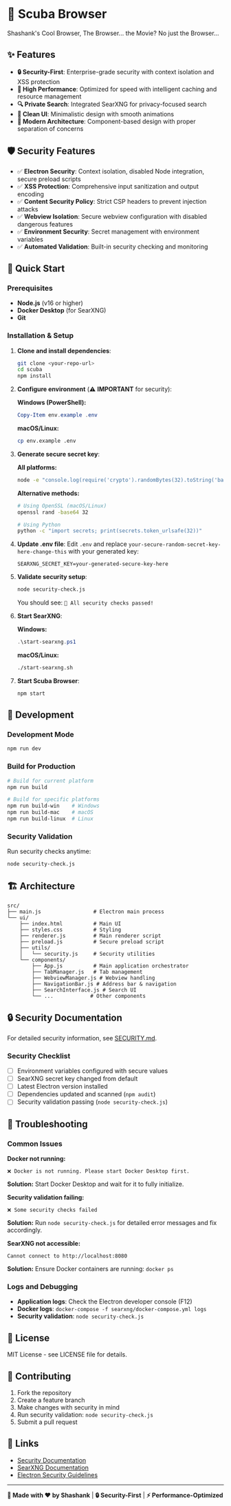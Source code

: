 # 🐧 Scuba Browser

Shashank's Cool Browser, The Browser... the Movie? No just the Browser...

## ✨ Features

- **🔒 Security-First**: Enterprise-grade security with context isolation and XSS protection
- **🚀 High Performance**: Optimized for speed with intelligent caching and resource management
- **🔍 Private Search**: Integrated SearXNG for privacy-focused search
- **🎨 Clean UI**: Minimalistic design with smooth animations
- **📱 Modern Architecture**: Component-based design with proper separation of concerns

## 🛡️ Security Features

- ✅ **Electron Security**: Context isolation, disabled Node integration, secure preload scripts
- ✅ **XSS Protection**: Comprehensive input sanitization and output encoding
- ✅ **Content Security Policy**: Strict CSP headers to prevent injection attacks
- ✅ **Webview Isolation**: Secure webview configuration with disabled dangerous features
- ✅ **Environment Security**: Secret management with environment variables
- ✅ **Automated Validation**: Built-in security checking and monitoring

## 🚀 Quick Start

### Prerequisites

- **Node.js** (v16 or higher)
- **Docker Desktop** (for SearXNG)
- **Git**

### Installation & Setup

1. **Clone and install dependencies**:
   ```bash
   git clone <your-repo-url>
   cd scuba
   npm install
   ```

2. **Configure environment** (⚠️ **IMPORTANT** for security):
   
   **Windows (PowerShell):**
   ```powershell
   Copy-Item env.example .env
   ```
   
   **macOS/Linux:**
   ```bash
   cp env.example .env
   ```

3. **Generate secure secret key**:
   
   **All platforms:**
   ```bash
   node -e "console.log(require('crypto').randomBytes(32).toString('base64'))"
   ```
   
   **Alternative methods:**
   ```bash
   # Using OpenSSL (macOS/Linux)
   openssl rand -base64 32
   
   # Using Python
   python -c "import secrets; print(secrets.token_urlsafe(32))"
   ```

4. **Update .env file**:
   Edit `.env` and replace `your-secure-random-secret-key-here-change-this` with your generated key:
   ```
   SEARXNG_SECRET_KEY=your-generated-secure-key-here
   ```

5. **Validate security setup**:
   ```bash
   node security-check.js
   ```
   You should see: `🎉 All security checks passed!`

6. **Start SearXNG**:
   
   **Windows:**
   ```powershell
   .\start-searxng.ps1
   ```
   
   **macOS/Linux:**
   ```bash
   ./start-searxng.sh
   ```

7. **Start Scuba Browser**:
   ```bash
   npm start
   ```

## 🔧 Development

### Development Mode
```bash
npm run dev
```

### Build for Production
```bash
# Build for current platform
npm run build

# Build for specific platforms
npm run build-win    # Windows
npm run build-mac    # macOS
npm run build-linux  # Linux
```

### Security Validation
Run security checks anytime:
```bash
node security-check.js
```

## 🏗️ Architecture

```
src/
├── main.js                 # Electron main process
└── ui/
    ├── index.html          # Main UI
    ├── styles.css          # Styling
    ├── renderer.js         # Main renderer script
    ├── preload.js          # Secure preload script
    ├── utils/
    │   └── security.js     # Security utilities
    └── components/
        ├── App.js          # Main application orchestrator
        ├── TabManager.js   # Tab management
        ├── WebviewManager.js # Webview handling
        ├── NavigationBar.js # Address bar & navigation
        ├── SearchInterface.js # Search UI
        └── ...            # Other components
```

## 🔒 Security Documentation

For detailed security information, see [SECURITY.md](SECURITY.md).

### Security Checklist

- [ ] Environment variables configured with secure values
- [ ] SearXNG secret key changed from default
- [ ] Latest Electron version installed
- [ ] Dependencies updated and scanned (`npm audit`)
- [ ] Security validation passing (`node security-check.js`)

## 🐛 Troubleshooting

### Common Issues

**Docker not running:**
```
❌ Docker is not running. Please start Docker Desktop first.
```
**Solution:** Start Docker Desktop and wait for it to fully initialize.

**Security validation failing:**
```
❌ Some security checks failed
```
**Solution:** Run `node security-check.js` for detailed error messages and fix accordingly.

**SearXNG not accessible:**
```
Cannot connect to http://localhost:8080
```
**Solution:** Ensure Docker containers are running: `docker ps`

### Logs and Debugging

- **Application logs**: Check the Electron developer console (F12)
- **Docker logs**: `docker-compose -f searxng/docker-compose.yml logs`
- **Security validation**: `node security-check.js`

## 📄 License

MIT License - see LICENSE file for details.

## 🤝 Contributing

1. Fork the repository
2. Create a feature branch
3. Make changes with security in mind
4. Run security validation: `node security-check.js`
5. Submit a pull request

## 🔗 Links

- [Security Documentation](SECURITY.md)
- [SearXNG Documentation](https://docs.searxng.org/)
- [Electron Security Guidelines](https://www.electronjs.org/docs/tutorial/security)

---

**🐧 Made with ❤️ by Shashank** | **🔒 Security-First** | **⚡ Performance-Optimized**
